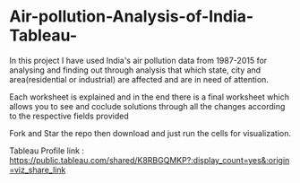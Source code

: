 # Air-pollution-Analysis-of-India-Tableau-
In this project I have used India's air pollution data from 1987-2015 for analysing and finding out through analysis that which state, city and area(residential or industrial) are affected and are in need of attention.

Each worksheet is explained and in the end there is a final worksheet which allows you to see and coclude solutions through all the changes according to the respective fields provided

Fork and Star the repo then download and just run the cells for visualization.

Tableau Profile link : https://public.tableau.com/shared/K8RBGQMKP?:display_count=yes&:origin=viz_share_link
